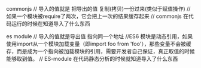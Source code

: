 commonjs
// 导入的值就是 把导出的值 复制(拷贝)一份过来(类似于赋值操作)
// 如果一个模块被require了两次，它会把上一次的结果缓存起来
// commonjs 在代码运行的时候在知道导入了什么东西

es module
// 导入的值就是导出值 指向同一个地址
//ES6 模块是动态引用，如果使用import从一个模块加载变量（即import foo from 'foo'），那些变量不会被缓存，而是成为一个指向被加载模块的引用，需要开发者自己保证，真正取值的时候能够取到值。
// ES-module 在代码静态分析的时候就知道导入了什么东西